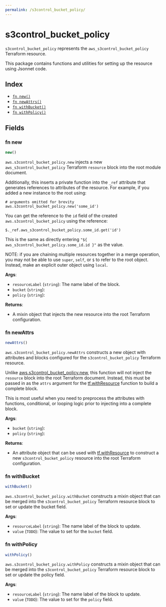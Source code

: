 ```yaml
---
permalink: /s3control_bucket_policy/
---
```


# s3control_bucket_policy

`s3control_bucket_policy` represents the `aws_s3control_bucket_policy` Terraform resource.



This package contains functions and utilities for setting up the resource using Jsonnet code.


## Index

* [`fn new()`](#fn-new)
* [`fn newAttrs()`](#fn-newattrs)
* [`fn withBucket()`](#fn-withbucket)
* [`fn withPolicy()`](#fn-withpolicy)

## Fields

### fn new

```ts
new()
```


`aws.s3control_bucket_policy.new` injects a new `aws_s3control_bucket_policy` Terraform `resource`
block into the root module document.

Additionally, this inserts a private function into the `_ref` attribute that generates references to attributes of the
resource. For example, if you added a new instance to the root using:

    # arguments omitted for brevity
    aws.s3control_bucket_policy.new('some_id')

You can get the reference to the `id` field of the created `aws.s3control_bucket_policy` using the reference:

    $._ref.aws_s3control_bucket_policy.some_id.get('id')

This is the same as directly entering `"${ aws_s3control_bucket_policy.some_id.id }"` as the value.

NOTE: if you are chaining multiple resources together in a merge operation, you may not be able to use `super`, `self`,
or `$` to refer to the root object. Instead, make an explicit outer object using `local`.

**Args**:
  - `resourceLabel` (`string`): The name label of the block.
  - `bucket` (`string`): 
  - `policy` (`string`): 

**Returns**:
- A mixin object that injects the new resource into the root Terraform configuration.


### fn newAttrs

```ts
newAttrs()
```


`aws.s3control_bucket_policy.newAttrs` constructs a new object with attributes and blocks configured for the `s3control_bucket_policy`
Terraform resource.

Unlike [aws.s3control_bucket_policy.new](#fn-s3controlbucketpolicynew), this function will not inject the `resource`
block into the root Terraform document. Instead, this must be passed in as the `attrs` argument for the
[tf.withResource](https://github.com/tf-libsonnet/core/tree/main/docs#fn-withresource) function to build a complete block.

This is most useful when you need to preprocess the attributes with functions, conditional, or looping logic prior to
injecting into a complete block.

**Args**:
  - `bucket` (`string`): 
  - `policy` (`string`): 

**Returns**:
  - An attribute object that can be used with [tf.withResource](https://github.com/tf-libsonnet/core/tree/main/docs#fn-withresource) to construct a new `s3control_bucket_policy` resource into the root Terraform configuration.


### fn withBucket

```ts
withBucket()
```

`aws.s3control_bucket_policy.withBucket` constructs a mixin object that can be merged into the `s3control_bucket_policy`
Terraform resource block to set or update the bucket field.



**Args**:
  - `resourceLabel` (`string`): The name label of the block to update.
  - `value` (`TODO`): The value to set for the `bucket` field.


### fn withPolicy

```ts
withPolicy()
```

`aws.s3control_bucket_policy.withPolicy` constructs a mixin object that can be merged into the `s3control_bucket_policy`
Terraform resource block to set or update the policy field.



**Args**:
  - `resourceLabel` (`string`): The name label of the block to update.
  - `value` (`TODO`): The value to set for the `policy` field.

